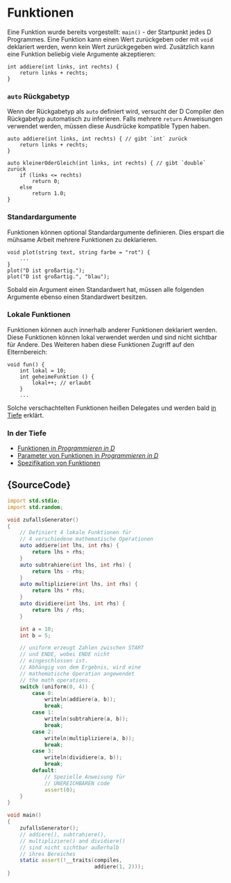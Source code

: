 # Funktionen

Eine Funktion wurde bereits vorgestellt: `main()` - der Startpunkt jedes
D Programmes. Eine Funktion kann einen Wert zurückgeben oder mit `void` deklariert
werden, wenn kein Wert zurückgegeben wird. Zusätzlich kann eine Funktion beliebig
viele Argumente akzeptieren:

    int addiere(int links, int rechts) {
        return links + rechts;
    }

### `auto` Rückgabetyp

Wenn der Rückgabetyp als `auto` definiert wird, versucht der D Compiler den
Rückgabetyp automatisch zu inferieren. Falls mehrere `return` Anweisungen
verwendet werden, müssen diese Ausdrücke kompatible Typen haben.

    auto addiere(int links, int rechts) { // gibt `int` zurück
        return links + rechts;
    }

    auto kleinerOderGleich(int links, int rechts) { // gibt `double` zurück
        if (links <= rechts)
            return 0;
        else
            return 1.0;
    }

### Standardargumente

Funktionen können optional Standardargumente definieren.
Dies erspart die mühsame Arbeit mehrere Funktionen zu deklarieren.

    void plot(string text, string farbe = "rot") {
        ...
    }
    plot("D ist großartig.");
    plot("D ist großartig.", "blau");

Sobald ein Argument einen Standardwert hat, müssen alle folgenden Argumente
ebenso einen Standardwert besitzen.

### Lokale Funktionen

Funktionen können auch innerhalb anderer Funktionen deklariert werden. Diese
Funktionen können lokal verwendet werden und sind nicht sichtbar für Andere.
Des Weiteren haben diese Funktionen Zugriff auf den Elternbereich:

    void fun() {
        int lokal = 10;
        int geheimeFunktion () {
            lokal++; // erlaubt
        }
        ...

Solche verschachtelten Funktionen heißen Delegates und werden bald
[in Tiefe](basics/delegates) erklärt.

### In der Tiefe

- [Funktionen in _Programmieren in D_](http://ddili.org/ders/d.en/functions.html)
- [Parameter von Funktionen in _Programmieren in D_](http://ddili.org/ders/d.en/function_parameters.html)
- [Spezifikation von Funktionen](https://dlang.org/spec/function.html)

## {SourceCode}

```d
import std.stdio;
import std.random;

void zufallsGenerator()
{
    // Definiert 4 lokale Funktionen für
    // 4 verschiedene mathematische Operationen
    auto addiere(int lhs, int rhs) {
        return lhs + rhs;
    }
    auto subtrahiere(int lhs, int rhs) {
        return lhs - rhs;
    }
    auto multipliziere(int lhs, int rhs) {
        return lhs * rhs;
    }
    auto dividiere(int lhs, int rhs) {
        return lhs / rhs;
    }

    int a = 10;
    int b = 5;

    // uniform erzeugt Zahlen zwischen START
    // und ENDE, wobei ENDE nicht
    // eingeschlossen ist.
    // Abhängig von dem Ergebnis, wird eine
    // mathematische Operation angewendet
    // the math operations.
    switch (uniform(0, 4)) {
        case 0:
            writeln(addiere(a, b));
            break;
        case 1:
            writeln(subtrahiere(a, b));
            break;
        case 2:
            writeln(multipliziere(a, b));
            break;
        case 3:
            writeln(dividiere(a, b));
            break;
        default:
            // Spezielle Anweisung für
            // UNEREICHBAREN code
            assert(0);
    }
}

void main()
{
    zufallsGenerator();
    // addiere(), subtrahiere(),
    // multipliziere() and dividiere()
    // sind nicht sichtbar außerhalb
    // ihres Bereiches
    static assert(!__traits(compiles,
                            addiere(1, 2)));
}

```
